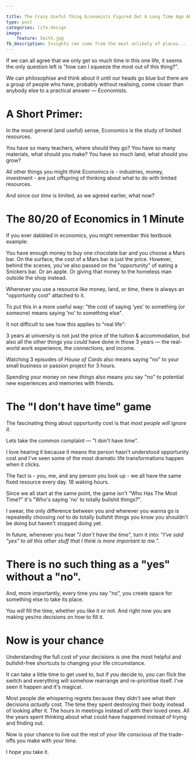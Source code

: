 ```yaml
---

title: The Crazy Useful Thing Economists Figured Out A Long Time Ago About Life
type: post
categories: life-design
image:
    feature: Smith.jpg
fb_description: Insights can come from the most unlikely of places...
---
```

If we can all agree that we only get so much time in this one life, it seems the only question left is "how can I squeeze the most out of this thing?".

We can philosophise and think about it until our heads go blue but there are a group of people who have, probably without realising, come closer than anybody else to a practical answer — Economists.

# A Short Primer:

In the most general (and useful) sense, Economics is the study of limited resources.

You have so many teachers, where should they go?
You have so many materials, what should you make?
You have so much land, what should you grow?

All other things you might *think* Economics is - industries, money, investment - are just offspring of thinking about what to do with limited resources.

And since our *time* is limited, as we agreed earlier, what now?

# The 80/20 of Economics in 1 Minute

If you ever dabbled in economics, you might remember this textbook example:

You have enough money to buy one chocolate bar and you choose a Mars bar. On the surface, the cost of a Mars bar is just the price. However, behind the scenes, you've also passed on the "opportunity" of eating a Snickers bar. Or an apple. Or giving that money to the homeless man outside the shop instead.

Whenever you use a resource like money, land, or *time*, there is always an "opportunity cost" attached to it.

To put this in a more useful way: "the cost of saying 'yes' to something (or someone) means saying 'no' to something else".

It not difficult to see how this applies to "real life":

3 years at university is not just the price of the tuition & accommodation, but also all the other things you *could* have done in those 3 years — the real-world work experience, the connections, and income.

Watching 3 episodes of *House of Cards* also means saying "no" to your small business or passion project for 3 hours.

Spending your money on new *things* also means you say "no" to potential new experiences and memories with friends.

# The "I don't have time" game

The fascinating thing about opportunity cost is that *most people will ignore it*.

Lets take the common complaint — "I don't have time".

I love hearing it because it means the person hasn't understood opportunity cost and I've seen some of the most dramatic life transformations happen when it clicks.

The fact is - you, me, and any person you look up - we all have the same fixed resource every day. 18 waking hours.

Since we all start at the same point, the game isn't "Who Has The Most Time?" it's "Who's saying 'no' to totally bullshit things?".

I swear, the only difference between you and wherever you wanna go is repeatedly choosing *not* to do totally bullshit things you know you shouldn't be doing but haven't stopped doing yet.

In future, whenever you hear "*I don't have the time*", turn it into: "*I've said "yes" to all this other stuff that I think is more important to me.*".

# There is no such thing as a "yes" without a "no".

And, more importantly, every time you say "no", you create space for something else to take its place.

You *will* fill the time, whether you like it or not. And right now you are making yes/no decisions on how to fill it.

# Now is your chance

Understanding the full cost of your decisions is one the most helpful and bullshit-free shortcuts to changing your life circumstance.

It can take a little time to get used to, but if you decide to, you can flick the switch and everything will somehow rearrange and re-prioritise itself. I've seen it happen and it's magical.

Most people die whispering regrets because they didn't see what their decisions *actually* cost. The time they spent destroying their body instead of looking after it. The hours in meetings instead of with their loved ones. All the years spent thinking about what could have happened instead of trying and finding out.

Now is your chance to live out the rest of your life conscious of the trade-offs you make with your time.

I hope you take it.
